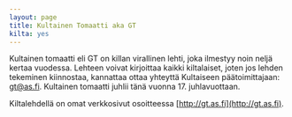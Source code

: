```yaml
---
layout: page
title: Kultainen Tomaatti aka GT
kilta: yes
---
```

Kultainen tomaatti eli GT on killan virallinen lehti, joka ilmestyy noin neljä kertaa vuodessa. Lehteen voivat kirjoittaa kaikki kiltalaiset, joten jos lehden tekeminen kiinnostaa, kannattaa ottaa yhteyttä Kultaiseen päätoimittajaan: gt@as.fi. Kultainen tomaatti juhlii tänä vuonna 17. juhlavuottaan.

Kiltalehdellä on omat verkkosivut osoitteessa [http://gt.as.fi](http://gt.as.fi).
